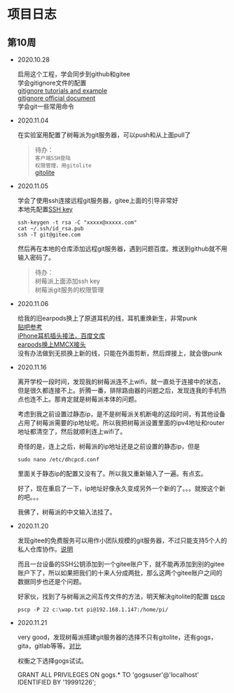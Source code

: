 # 项目日志
## 第10周
*   2020.10.28

    启用这个工程，学会同步到github和gitee  
    学会gitignore文件的配置  
    [gitignore tutorials and example](https://www.atlassian.com/git/tutorials/saving-changes/gitignore)  
    [gitignore official document](https://git-scm.com/docs/gitignore)  
    学会git一些常用命令

*   2020.11.04

    在实验室用配置了树莓派为git服务器，可以push和从上面pull了  
    > 待办：  
    `客户端SSH登陆`  
    `权限管理，用gitolite`  
    [gitolite](https://github.com/sitaramc/gitolite)

*   2020.11.05

    学会了使用ssh连接远程git服务器，gitee上面的引导非常好  
    本地先配置[SSH key](https://gitee.com/help/articles/4181#article-header0)  

        ssh-keygen -t rsa -C "xxxxx@xxxxx.com" 
        cat ~/.ssh/id_rsa.pub
        ssh -T git@gitee.com

    然后再在本地的仓库添加远程git服务器，遇到问题百度。推送到github就不用输入密码了。

    >待办：  
    树莓派上面添加ssh key  
    树莓派git服务的权限管理

*   2020.11.06

    给我的旧earpods换上了原道耳机的线，耳机重焕新生，非常punk  
    [贴吧参考](https://tieba.baidu.com/p/5832613783#)  
    [iPhone耳机插头接法，百度文库](https://wenku.baidu.com/view/d7cfe971bb0d4a7302768e9951e79b89680268f7.html)  
    [earpods换上MMCX接头](https://post.smzdm.com/p/aek86ngq/)  
    没有办法做到无损换上新的线，只能在外面剪断，然后焊接上，就会很punk  

    
*   2020.11.16

    离开学校一段时间，发现我的树莓派连不上wifi，就一直处于连接中的状态，但是很久都连接不上。折腾一番，排除路由器的问题之后，发现连我的手机热点也连不上。那肯定就是树莓派本体的问题。

    考虑到我之前设置过静态ip，是不是树莓派关机断电的这段时间，有其他设备占用了树莓派需要的ip地址呢。所以我把树莓派设置里面的ipv4地址和router地址都清空了，然后就顺利连上wifi了。

    奇怪的是，连上之后，树莓派的ip地址还是之前设置的静态ip，但是

        sudo nano /etc/dhcpcd.conf

    里面关于静态ip的配置又没有了。所以我又重新输入了一遍。有点玄。

    好了，现在重启了一下，ip地址好像永久变成另外一个新的了。。。就按这个新的吧。。。

    我佛了，树莓派的中文输入法挂了。


*   2020.11.20

    发现gitee的免费服务可以用作小团队规模的git服务器，不过只能支持5个人的私人仓库协作。[说明](https://gitee.com/help/articles/4283#article-header0)
    
    而且一台设备的SSH公钥添加到一个gitee账户下，就不能再添加到别的gitee账户下了，所以如果把我们的十来人分成两批，那么这两个gitee账户之间的数据同步也还是个问题。

    好家伙，找到了与树莓派之间互传文件的方法，明天解决gitolite的配置
    [pscp](https://www.jianshu.com/p/101d42cd686b)

        pscp -P 22 c:\wap.txt pi@192.168.1.147:/home/pi/


*   2020.11.21

    very good，发现树莓派搭建git服务器的选择不只有gitolite，还有gogs，gita，gitlab等等。[对比](http://softlab.sdut.edu.cn/blog/subaochen/2016/01/github_like_softwares/)

    权衡之下选择gogs试试。

    GRANT ALL PRIVILEGES ON gogs.* TO 'gogsuser'@'localhost' IDENTIFIED BY '19991226';

